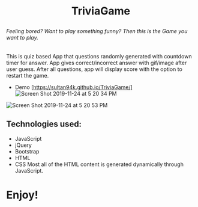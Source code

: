 #  <p align="center"> TriviaGame <p>
###### Feeling bored? Want to play something funny? Then this is the Game you want to play.
This is quiz based App that questions randomly generated with countdown timer for answer. App gives correct/incorrect answer with gif/image after user guess. After all questions, app will display score with the option to restart the game.
* Demo [https://sultan94k.github.io/TriviaGame/]
![Screen Shot 2019-11-24 at 5 20 34 PM](https://user-images.githubusercontent.com/52087686/69503403-fe49cf00-0ede-11ea-85c1-f2a526ea8cae.png)
 
![Screen Shot 2019-11-24 at 5 20 53 PM](https://user-images.githubusercontent.com/52087686/69503407-0275ec80-0edf-11ea-8ae7-ffd7072dca4a.png)

## Technologies used:
* JavaScript
* jQuery
* Bootstrap 
* HTML
* CSS 
Most all of the HTML content is generated dynamically through JavaScript.
# Enjoy!

